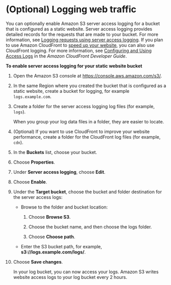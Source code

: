 # \(Optional\) Logging web traffic<a name="LoggingWebsiteTraffic"></a>

You can optionally enable Amazon S3 server access logging for a bucket that is configured as a static website\. Server access logging provides detailed records for the requests that are made to your bucket\. For more information, see [Logging requests using server access logging](ServerLogs.md)\. If you plan to use Amazon CloudFront to [speed up your website](website-hosting-cloudfront-walkthrough.md), you can also use CloudFront logging\. For more information, see [Configuring and Using Access Logs](https://docs.aws.amazon.com/AmazonCloudFront/latest/DeveloperGuide/AccessLogs.html) in the *Amazon CloudFront Developer Guide*\.

**To enable server access logging for your static website bucket**

1. Open the Amazon S3 console at [https://console\.aws\.amazon\.com/s3/](https://console.aws.amazon.com/s3/)\.

1. In the same Region where you created the bucket that is configured as a static website, create a bucket for logging, for example `logs.example.com`\.

1. Create a folder for the server access logging log files \(for example, `logs`\)\.

   When you group your log data files in a folder, they are easier to locate\.

1. \(Optional\) If you want to use CloudFront to improve your website performance, create a folder for the CloudFront log files \(for example, `cdn`\)\.

1. In the **Buckets** list, choose your bucket\.

1. Choose **Properties**\.

1. Under **Server access logging**, choose **Edit**\.

1. Choose **Enable**\.

1. Under the **Target bucket**, choose the bucket and folder destination for the server access logs:
   + Browse to the folder and bucket location:

     1. Choose **Browse S3**\.

     1. Choose the bucket name, and then choose the logs folder\. 

     1. Choose **Choose path**\.
   + Enter the S3 bucket path, for example, **s3://logs\.example\.com/logs/**\.

1. Choose **Save changes**\.

   In your log bucket, you can now access your logs\. Amazon S3 writes website access logs to your log bucket every 2 hours\.